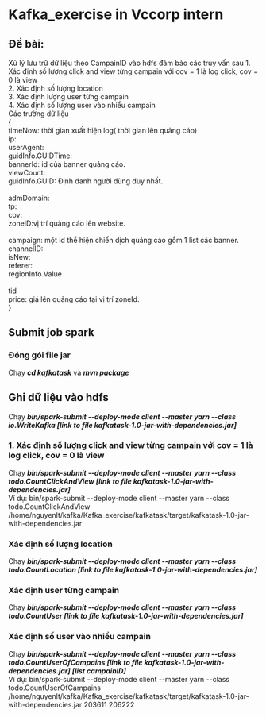 # Kafka_exercise in Vccorp intern
## Đề bài:
Xử lý lưu trữ dữ liệu theo CampainID vào hdfs đảm bảo các truy vấn sau
    1. Xác định số lượng click and view từng campain với cov = 1 là log click, cov = 0 là view <br>
    2. Xác định số lượng location <br>
    3. Xác định lượng user từng campain <br>
    4. Xác định số lượng user vào nhiều campain <br>
Các trường dữ liệu <br>
{  <br>
timeNow: thời gian xuất hiện log( thời gian lên quảng cáo)  <br>
ip:  <br>
userAgent:  <br>
guidInfo.GUIDTime:   <br>
bannerId:  id của banner quảng cáo. <br> 
viewCount:  <br>
guidInfo.GUID: Định danh người dùng duy nhất.<br>  
admDomain:  <br>
tp:  <br>
cov:  <br>
zoneID:vị trí quảng cáo lên website.<br>  
campaign: một id thể hiện chiến dịch quảng cáo gồm 1 list các banner. <br> 
channelID:  <br>
isNew:  <br>
referer:  <br>
regionInfo.Value <br>  
tid  <br>
price: giá lên quảng cáo tại vị trí zoneId.  <br>
}<br>
## Submit job spark 

### Đóng gói file jar
Chạy <b><i>cd kafkatask</b></i> và <b><i>mvn package</i></b>

## Ghi dữ liệu vào hdfs 
Chạy <b><i>bin/spark-submit  --deploy-mode client  --master yarn --class io.WriteKafka [link to file kafkatask-1.0-jar-with-dependencies.jar] </b></i>
### 1. Xác định số lượng click and view từng campain với cov = 1 là log click, cov = 0 là view 

Chạy <b><i>bin/spark-submit  --deploy-mode client  --master yarn --class todo.CountClickAndView [link to file kafkatask-1.0-jar-with-dependencies.jar] </i></b> <br>
Ví dụ: bin/spark-submit  --deploy-mode client  --master yarn --class todo.CountClickAndView /home/nguyenlt/kafka/Kafka_exercise/kafkatask/target/kafkatask-1.0-jar-with-dependencies.jar
### Xác định số lượng location
Chạy <b><i>bin/spark-submit  --deploy-mode client  --master yarn --class todo.CountLocation [link to file kafkatask-1.0-jar-with-dependencies.jar] </i></b> <br>
### Xác định user từng campain
Chạy <b><i>bin/spark-submit  --deploy-mode client  --master yarn --class todo.CountUser [link to file kafkatask-1.0-jar-with-dependencies.jar] </i></b> <br>
### Xác định số user vào nhiều campain
Chạy <b><i>bin/spark-submit  --deploy-mode client  --master yarn --class todo.CountUserOfCampains [link to file kafkatask-1.0-jar-with-dependencies.jar] [list campainID] </i></b> <br>
Ví dụ: bin/spark-submit  --deploy-mode client  --master yarn --class todo.CountUserOfCampains /home/nguyenlt/kafka/Kafka_exercise/kafkatask/target/kafkatask-1.0-jar-with-dependencies.jar 203611 206222
